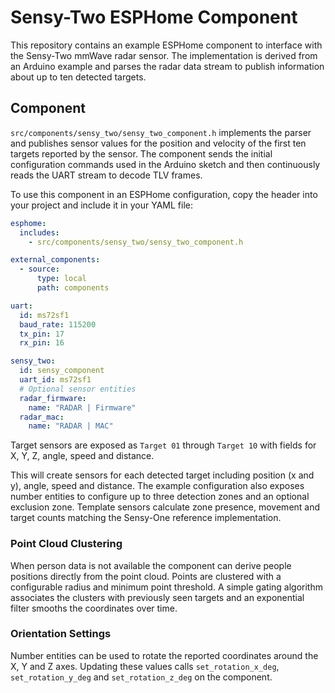 # Sensy-Two ESPHome Component

This repository contains an example ESPHome component to interface with the
Sensy-Two mmWave radar sensor. The implementation is derived from an Arduino
example and parses the radar data stream to publish information about up to
ten detected targets.

## Component

`src/components/sensy_two/sensy_two_component.h` implements the parser and publishes sensor values for the
position and velocity of the first ten targets reported by the sensor. The
component sends the initial configuration commands used in the Arduino sketch
and then continuously reads the UART stream to decode TLV frames.

To use this component in an ESPHome configuration, copy the header into your
project and include it in your YAML file:

```yaml
esphome:
  includes:
    - src/components/sensy_two/sensy_two_component.h

external_components:
  - source:
      type: local
      path: components

uart:
  id: ms72sf1
  baud_rate: 115200
  tx_pin: 17
  rx_pin: 16

sensy_two:
  id: sensy_component
  uart_id: ms72sf1
  # Optional sensor entities
  radar_firmware:
    name: "RADAR | Firmware"
  radar_mac:
    name: "RADAR | MAC"
```

Target sensors are exposed as `Target 01` through `Target 10` with fields for
X, Y, Z, angle, speed and distance.

This will create sensors for each detected target including position (x and y),
angle, speed and distance. The example configuration also exposes number
entities to configure up to three detection zones and an optional exclusion
zone. Template sensors calculate zone presence, movement and target counts
matching the Sensy-One reference implementation.

### Point Cloud Clustering

When person data is not available the component can derive people positions
directly from the point cloud. Points are clustered with a configurable
radius and minimum point threshold. A simple gating algorithm associates the
clusters with previously seen targets and an exponential filter smooths the
coordinates over time.

### Orientation Settings

Number entities can be used to rotate the reported coordinates around the X,
Y and Z axes. Updating these values calls `set_rotation_x_deg`,
`set_rotation_y_deg` and `set_rotation_z_deg` on the component.

